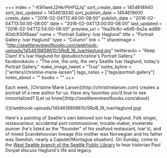 +++
index = "-K9i1wetJ2HkrPiHFQJq"
sort_create_date = 1454618940
sort_last_updated = 1454619240
sort_publish_date = 1454619600
create_date = "2016-02-04T12:49:00-08:00"
publish_date = "2016-02-04T13:00:00-08:00"
date = "2016-02-04T13:00:00-08:00"
last_updated = "2016-02-04T12:54:00-08:00"
preview_url = "fea3fc6c-e6d5-6a2a-ed88-40dc930f6aae"
name = "Portrait Gallery: Ivar Haglund"
title = "Portrait Gallery: Ivar Haglund"
type = "Column"
link = ""
shareimage = "http://seattlereviewofbooks.com/webhook-uploads/1454618858610/SRoB_18_IvarHaglund.jpg"
twitterauto = "Keep Clam! It's Ivar Haglund for @studiochristine's Portrait Gallery."
facebookauto = "The one, the only, the very Seattle Ivar Haglund, today's Portrait Gallery."
make_image_tweet = "True"
notes_byline = ["writers/christine-marie-larsen"]
tags_notes = ["tags/portrait-gallery"]
notes_about = ""
books = ""
+++
<p class="intro">Each week, [Christine Marie Larsen](http://christinelarsen.com) creates a portrait of a new author for us. Have any favorites you’d love to see immortalized? [Let us know](http://seattlereviewofbooks.com/about)</p>

<p class="image">![](/webhook-uploads/1454618858610/SRoB_18_IvarHaglund.jpg)</p>

Here's a painting of Seattle's own beloved son Ivar Haglund. Folk singer, restauranteur, accidental port commissioner, trouble-maker, inveterate punner (he's listed as the "flounder" of his seafood restaurant, Ivar's), and of mixed Scandehoovian lineage (his mother was Norwegian and his father was Swedish, nearly a Capulet/Montague situation). On Sunday, come to the [West Seattle branch of the Seattle Public Library](http://seattlereviewofbooks.com/notes/2016/02/01/your-week-in-readings-the-best-literary-events-from-february-1st-7th/) to hear historian Paul Dorpat discuss Haglund's life and legacy.